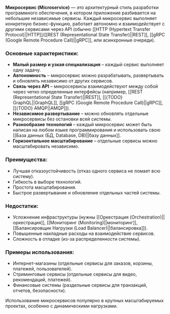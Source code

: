 **Микросервис (Microservice)** — это архитектурный стиль разработки программного обеспечения, в котором приложение разбивается на небольшие независимые сервисы. Каждый микросервис выполняет конкретную бизнес-функцию, работает автономно и взаимодействует с другими сервисами через API (обычно [[HTTP (Hypertext Transfer Protocol)||HTTP]]/[[REST (Representational State Transfer)||REST]], [[gRPC (Google Remote Procedure Call)||gRPC]], или асинхронные очереди).


### Основные характеристики:

- **Малый размер и узкая специализация** – каждый сервис выполняет одну задачу.
- **Автономность** – микросервис можно разрабатывать, развертывать и обновлять независимо от других сервисов.
- **Связь через API** – микросервисы взаимодействуют между собой через четко определенные интерфейсы (например, [[REST (Representational State Transfer)||REST]], [[{TODO} GraphQL||GraphQL]], [[gRPC (Google Remote Procedure Call)||gRPC]], [[{TODO} AMQP||AMQP]]).
- **Независимое развертывание** – можно обновлять отдельные микросервисы без остановки всей системы.
- **Разнообразие технологий** – каждый микросервис может быть написан на любом языке программирования и использовать свою [[База данных (БД, Database, DB)||базу данных]].
- **Горизонтальное масштабирование** – отдельные сервисы можно масштабировать независимо.

### Преимущества:

- Лучшая отказоустойчивость (отказ одного сервиса не ломает всю систему).
- Гибкость в выборе технологий.
- Простота масштабирования.
- Быстрое развертывание и обновление отдельных частей системы.

### Недостатки:

- Усложнение инфраструктуры (нужны [[Оркестрация (Orchestration)||оркестрация]], [[Мониторинг (Monitoring)||мониторинг]], [[Балансировщик Нагрузки (Load Balancer)||балансировка]]).
- Повышенные накладные расходы на взаимодействие сервисов.
- Сложность в отладке (из-за распределенности системы).


### Примеры использования:

- Интернет-магазины (отдельные сервисы для заказов, корзины, платежей, пользователей).
- Стриминговые сервисы (отдельные сервисы для видео, рекомендаций, платежей).
- Финансовые системы (раздельные сервисы для транзакций, отчетов, безопасности).


Использование микросервисов популярно в крупных масштабируемых проектах, особенно с динамическими нагрузками.